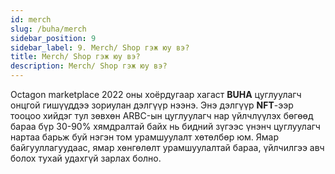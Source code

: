 ```yaml
---
id: merch
slug: /buha/merch
sidebar_position: 9
sidebar_label: 9. Merch/ Shop гэж юу вэ?
title: Merch/ Shop гэж юу вэ?
description: Merch/ Shop гэж юу вэ?
---
```

Octagon marketplace 2022 оны хоёрдугаар хагаст **BUHA** цуглуулагч онцгой гишүүддээ зориулан дэлгүүр нээнэ. 
Энэ дэлгүүр **NFT**-ээр тооцоо хийдэг тул зөвхөн ARBC-ын цуглуулагч нар үйлчлүүлэх бөгөөд бараа бүр 30-90% хямдралтай байх нь бидний зүгээс үнэнч цуглуулагч нартаа барьж буй нэгэн том урамшуулалт хөтөлбөр юм.
Ямар байгууллагуудаас, ямар хөнгөлөлт урамшуулалтай бараа, үйлчилгээ авч болох тухай удахгүй зарлах болно.
